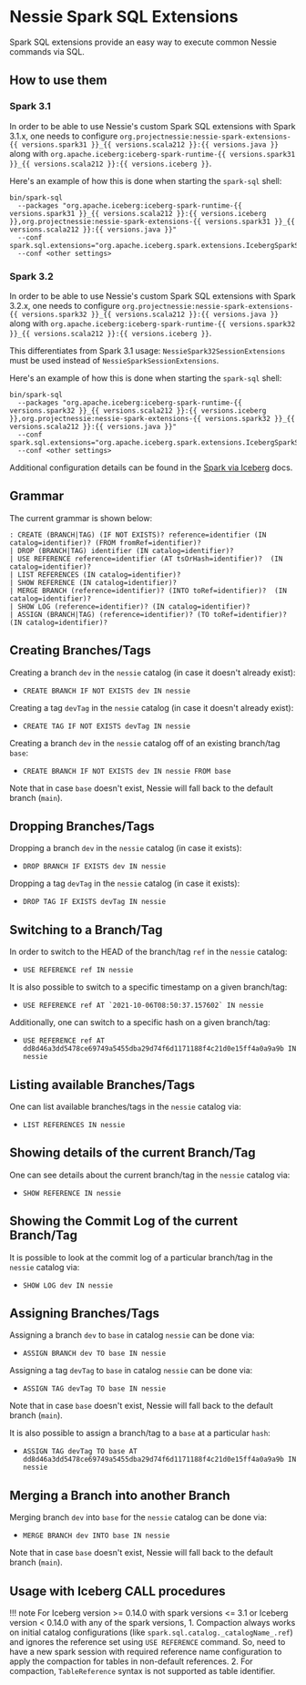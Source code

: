 # Nessie Spark SQL Extensions
Spark SQL extensions provide an easy way to execute common Nessie commands via SQL.

## How to use them


### Spark 3.1

In order to be able to use Nessie's custom Spark SQL extensions with Spark 3.1.x, one needs to configure
`org.projectnessie:nessie-spark-extensions-{{ versions.spark31 }}_{{ versions.scala212 }}:{{ versions.java }}` along with `org.apache.iceberg:iceberg-spark-runtime-{{ versions.spark31 }}_{{ versions.scala212 }}:{{ versions.iceberg }}`.

Here's an example of how this is done when starting the `spark-sql` shell:

```
bin/spark-sql 
  --packages "org.apache.iceberg:iceberg-spark-runtime-{{ versions.spark31 }}_{{ versions.scala212 }}:{{ versions.iceberg }},org.projectnessie:nessie-spark-extensions-{{ versions.spark31 }}_{{ versions.scala212 }}:{{ versions.java }}"
  --conf spark.sql.extensions="org.apache.iceberg.spark.extensions.IcebergSparkSessionExtensions,org.projectnessie.spark.extensions.NessieSparkSessionExtensions"
  --conf <other settings>
```

### Spark 3.2

In order to be able to use Nessie's custom Spark SQL extensions with Spark 3.2.x, one needs to configure
`org.projectnessie:nessie-spark-extensions-{{ versions.spark32 }}_{{ versions.scala212 }}:{{ versions.java }}` along with `org.apache.iceberg:iceberg-spark-runtime-{{ versions.spark32 }}_{{ versions.scala212 }}:{{ versions.iceberg }}`.

This differentiates from Spark 3.1 usage: `NessieSpark32SessionExtensions` must be used instead of `NessieSparkSessionExtensions`.

Here's an example of how this is done when starting the `spark-sql` shell:

```
bin/spark-sql 
  --packages "org.apache.iceberg:iceberg-spark-runtime-{{ versions.spark32 }}_{{ versions.scala212 }}:{{ versions.iceberg }},org.projectnessie:nessie-spark-extensions-{{ versions.spark32 }}_{{ versions.scala212 }}:{{ versions.java }}"
  --conf spark.sql.extensions="org.apache.iceberg.spark.extensions.IcebergSparkSessionExtensions,org.projectnessie.spark.extensions.NessieSparkSessionExtensions"
  --conf <other settings>
```

Additional configuration details can be found in the [Spark via Iceberg](iceberg/spark.md) docs.

## Grammar
The current grammar is shown below:
```
: CREATE (BRANCH|TAG) (IF NOT EXISTS)? reference=identifier (IN catalog=identifier)? (FROM fromRef=identifier)?
| DROP (BRANCH|TAG) identifier (IN catalog=identifier)?
| USE REFERENCE reference=identifier (AT tsOrHash=identifier)?  (IN catalog=identifier)?
| LIST REFERENCES (IN catalog=identifier)?
| SHOW REFERENCE (IN catalog=identifier)?
| MERGE BRANCH (reference=identifier)? (INTO toRef=identifier)?  (IN catalog=identifier)?
| SHOW LOG (reference=identifier)? (IN catalog=identifier)?
| ASSIGN (BRANCH|TAG) (reference=identifier)? (TO toRef=identifier)? (IN catalog=identifier)?
```

## Creating Branches/Tags

Creating a branch `dev` in the `nessie` catalog (in case it doesn't already exist):

* `CREATE BRANCH IF NOT EXISTS dev IN nessie`

Creating a tag `devTag` in the `nessie` catalog (in case it doesn't already exist):

* `CREATE TAG IF NOT EXISTS devTag IN nessie`

Creating a branch `dev` in the `nessie` catalog off of an existing branch/tag `base`:

* `CREATE BRANCH IF NOT EXISTS dev IN nessie FROM base`

Note that in case `base` doesn't exist, Nessie will fall back to the default branch (`main`).

## Dropping Branches/Tags

Dropping a branch `dev` in the `nessie` catalog (in case it exists):

* `DROP BRANCH IF EXISTS dev IN nessie`

Dropping a tag `devTag` in the `nessie` catalog (in case it exists):

* `DROP TAG IF EXISTS devTag IN nessie`

## Switching to a Branch/Tag

In order to switch to the HEAD of the branch/tag `ref` in the `nessie` catalog:

* `USE REFERENCE ref IN nessie`

It is also possible to switch to a specific timestamp on a given branch/tag:

* ``USE REFERENCE ref AT `2021-10-06T08:50:37.157602` IN nessie``

Additionally, one can switch to a specific hash on a given branch/tag:

* `USE REFERENCE ref AT dd8d46a3dd5478ce69749a5455dba29d74f6d1171188f4c21d0e15ff4a0a9a9b IN nessie`

## Listing available Branches/Tags

One can list available branches/tags in the `nessie` catalog via:

* `LIST REFERENCES IN nessie`

## Showing details of the current Branch/Tag

One can see details about the current branch/tag in the `nessie` catalog via:

* `SHOW REFERENCE IN nessie`

## Showing the Commit Log of the current Branch/Tag

It is possible to look at the commit log of a particular branch/tag in the `nessie` catalog via:

* `SHOW LOG dev IN nessie`

## Assigning Branches/Tags

Assigning a branch `dev` to `base` in catalog `nessie` can be done via:

* `ASSIGN BRANCH dev TO base IN nessie`

Assigning a tag `devTag` to `base` in catalog `nessie` can be done via:

* `ASSIGN TAG devTag TO base IN nessie`

Note that in case `base` doesn't exist, Nessie will fall back to the default branch (`main`).

It is also possible to assign a branch/tag to a `base` at a particular `hash`:

* `ASSIGN TAG devTag TO base AT dd8d46a3dd5478ce69749a5455dba29d74f6d1171188f4c21d0e15ff4a0a9a9b IN nessie`


## Merging a Branch into another Branch

Merging branch `dev` into `base` for the `nessie` catalog can be done via:

* `MERGE BRANCH dev INTO base IN nessie`

Note that in case `base` doesn't exist, Nessie will fall back to the default branch (`main`).

## Usage with Iceberg CALL procedures

!!! note
    For Iceberg version >= 0.14.0 with spark versions <= 3.1
    or Iceberg version < 0.14.0 with any of the spark versions,
    1. Compaction always works on initial catalog configurations (like `spark.sql.catalog._catalogName_.ref`)
    and ignores the reference set using `USE REFERENCE` command.
    So, need to have a new spark session with required reference name configuration to apply the compaction for tables in non-default references.
    2. For compaction, `TableReference` syntax is not supported as table identifier.
